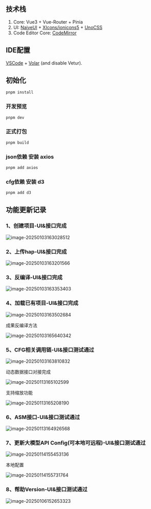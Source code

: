 
## 技术栈

1. Core: Vue3 + Vue-Router + Pinia
2. UI: [NaiveUI](https://www.naiveui.com/) + [XIcons/ionicons5](https://xicons.org/#/) + [UnoCSS](https://unocss.dev/)
3. Code Editor Core: [CodeMirror](https://codemirror.net/)


## IDE配置

[VSCode](https://code.visualstudio.com/) + [Volar](https://marketplace.visualstudio.com/items?itemName=Vue.volar) (and disable Vetur).

## 初始化

```sh
pnpm install
```

### 开发预览

```sh
pnpm dev
```

### 正式打包

```sh
pnpm build
```

### json依赖 安装 axios

```sh
pnpm add axios
```

### cfg依赖 安装 d3

```sh
pnpm add d3
```





## 功能更新记录

### 1、创建项目-UI&接口完成

![image-20250103163028512](images/image-20250103163028512.png)

### 2、上传hap-UI&接口完成

![image-20250103163201566](images/image-20250103163201566.png)

### 3、反编译-UI&接口完成

![image-20250103163353403](images/image-20250103163353403.png)



### 4、加载已有项目-UI&接口完成

![image-20250103163502684](images/image-20250103163502684.png)

成果反编译方法

![image-20250103165640342](images/image-20250103165640342.png)

### 5、CFG相关调用链-UI&接口测试通过

![image-20250103163810832](images/image-20250103163810832.png)

动态数据接口对接完成

![image-20250113165102599](images/image-20250113165102599.png)

支持缩放功能

![image-20250113165208190](images/image-20250113165208190.png)

### 6、ASM接口-UI&接口测试通过

![image-20250113164926568](images/image-20250113164926568.png)

### 7、更新大模型API Config(可本地可远程)-UI&接口测试通过

![image-20250114155453136](images/image-20250114155453136.png)

本地配置

![image-20250114155731764](images/image-20250114155731764.png)

### 8、帮助Version-UI&接口测试通过

![image-20250106152653323](images/image-20250106152653323.png)

### 
